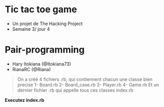 # Tic tac toe game

  - Un projet de The Hacking Project
  - Semaine 3/ jour 4

# Pair-programming

  - Hary Itokiana (@Itokiana73)
  - RianaRC (@Riana)



> On a créé 4 fichiers .rb, qui contiennent chacun une classe bien precise
> 1- Board.rb 
> 2- Board_case.rb
> 3- Player.rb
> 4- Game.rb 
> Et un dernier fichier .rb qui appelle tous ces classes
> index.rb


**Executez index.rb**  
